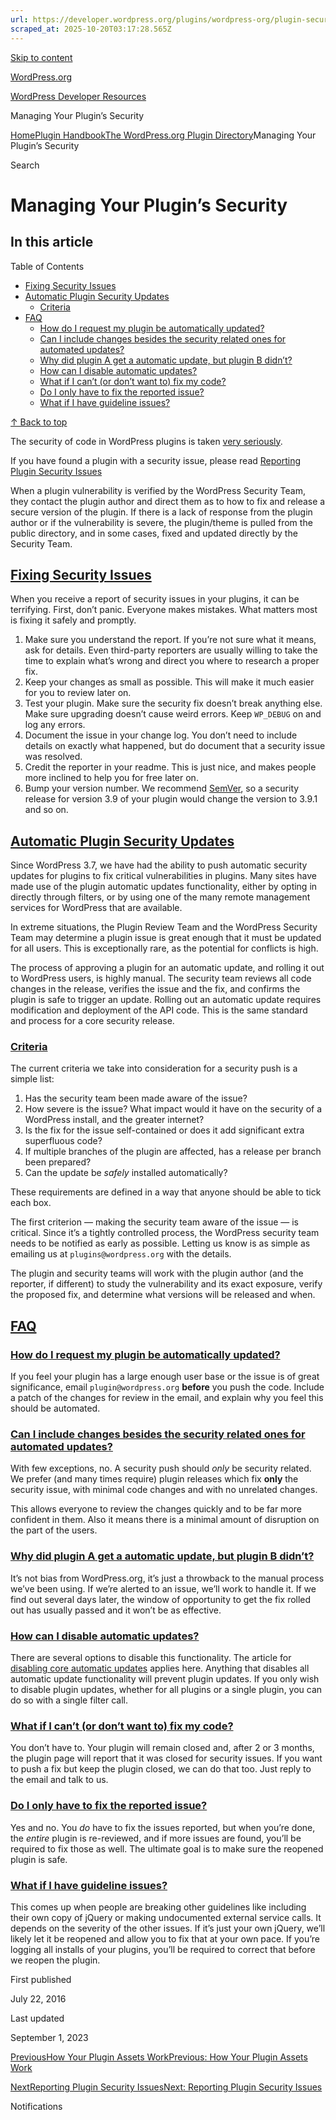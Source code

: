 ```yaml
---
url: https://developer.wordpress.org/plugins/wordpress-org/plugin-security
scraped_at: 2025-10-20T03:17:28.565Z
---
```


[Skip to content](https://developer.wordpress.org/plugins/wordpress-org/plugin-security/#wp--skip-link--target)

[WordPress.org](https://wordpress.org/)

[WordPress Developer Resources](https://developer.wordpress.org/)

Managing Your Plugin’s Security


[Home](https://developer.wordpress.org/)[Plugin Handbook](https://developer.wordpress.org/plugins/)[The WordPress.org Plugin Directory](https://developer.wordpress.org/plugins/wordpress-org/)Managing Your Plugin’s Security

Search

# Managing Your Plugin’s Security

## In this article

Table of Contents

- [Fixing Security Issues](https://developer.wordpress.org/plugins/wordpress-org/plugin-security/#fixing-security-issues)
- [Automatic Plugin Security Updates](https://developer.wordpress.org/plugins/wordpress-org/plugin-security/#automatic-plugin-security-updates)
  - [Criteria](https://developer.wordpress.org/plugins/wordpress-org/plugin-security/#criteria)
- [FAQ](https://developer.wordpress.org/plugins/wordpress-org/plugin-security/#faq)
  - [How do I request my plugin be automatically updated?](https://developer.wordpress.org/plugins/wordpress-org/plugin-security/#how-do-i-request-my-plugin-be-automatically-updated)
  - [Can I include changes besides the security related ones for automated updates?](https://developer.wordpress.org/plugins/wordpress-org/plugin-security/#can-i-include-changes-besides-the-security-related-ones-for-automated-updates)
  - [Why did plugin A get a automatic update, but plugin B didn’t?](https://developer.wordpress.org/plugins/wordpress-org/plugin-security/#why-did-plugin-a-get-a-automatic-update-but-plugin-b-didnt)
  - [How can I disable automatic updates?](https://developer.wordpress.org/plugins/wordpress-org/plugin-security/#how-can-i-disable-automatic-updates)
  - [What if I can’t (or don’t want to) fix my code?](https://developer.wordpress.org/plugins/wordpress-org/plugin-security/#what-if-i-cant-or-dont-want-to-fix-my-code)
  - [Do I only have to fix the reported issue?](https://developer.wordpress.org/plugins/wordpress-org/plugin-security/#do-i-only-have-to-fix-the-reported-issue)
  - [What if I have guideline issues?](https://developer.wordpress.org/plugins/wordpress-org/plugin-security/#what-if-i-have-guideline-issues)

[↑ Back to top](https://developer.wordpress.org/plugins/wordpress-org/plugin-security/#wp--skip-link--target)

The security of code in WordPress plugins is taken [very seriously](https://wordpress.org/about/security/).

If you have found a plugin with a security issue, please read [Reporting Plugin Security Issues](https://developer.wordpress.org/plugins/wordpress-org/plugin-security/reporting-plugin-security-issues/)

When a plugin vulnerability is verified by the WordPress Security Team, they contact the plugin author and direct them as to how to fix and release a secure version of the plugin. If there is a lack of response from the plugin author or if the vulnerability is severe, the plugin/theme is pulled from the public directory, and in some cases, fixed and updated directly by the Security Team.

## [Fixing Security Issues](https://developer.wordpress.org/plugins/wordpress-org/plugin-security/\#fixing-security-issues)

When you receive a report of security issues in your plugins, it can be terrifying. First, don’t panic. Everyone makes mistakes. What matters most is fixing it safely and promptly.

1. Make sure you understand the report. If you’re not sure what it means, ask for details. Even third-party reporters are usually willing to take the time to explain what’s wrong and direct you where to research a proper fix.
2. Keep your changes as small as possible. This will make it much easier for you to review later on.
3. Test your plugin. Make sure the security fix doesn’t break anything else. Make sure upgrading doesn’t cause weird errors. Keep `WP_DEBUG` on and log any errors.
4. Document the issue in your change log. You don’t need to include details on exactly what happened, but do document that a security issue was resolved.
5. Credit the reporter in your readme. This is just nice, and makes people more inclined to help you for free later on.
6. Bump your version number. We recommend [SemVer](https://semver.org/), so a security release for version 3.9 of your plugin would change the version to 3.9.1 and so on.

## [Automatic Plugin Security Updates](https://developer.wordpress.org/plugins/wordpress-org/plugin-security/\#automatic-plugin-security-updates)

Since WordPress 3.7, we have had the ability to push automatic security updates for plugins to fix critical vulnerabilities in plugins. Many sites have made use of the plugin automatic updates functionality, either by opting in directly through filters, or by using one of the many remote management services for WordPress that are available.

In extreme situations, the Plugin Review Team and the WordPress Security Team may determine a plugin issue is great enough that it must be updated for all users. This is exceptionally rare, as the potential for conflicts is high.

The process of approving a plugin for an automatic update, and rolling it out to WordPress users, is highly manual. The security team reviews all code changes in the release, verifies the issue and the fix, and confirms the plugin is safe to trigger an update. Rolling out an automatic update requires modification and deployment of the API code. This is the same standard and process for a core security release.

### [Criteria](https://developer.wordpress.org/plugins/wordpress-org/plugin-security/\#criteria)

The current criteria we take into consideration for a security push is a simple list:

1. Has the security team been made aware of the issue?
2. How severe is the issue? What impact would it have on the security of a WordPress install, and the greater internet?
3. Is the fix for the issue self-contained or does it add significant extra superfluous code?
4. If multiple branches of the plugin are affected, has a release per branch been prepared?
5. Can the update be _safely_ installed automatically?

These requirements are defined in a way that anyone should be able to tick each box.

The first criterion — making the security team aware of the issue — is critical. Since it’s a tightly controlled process, the WordPress security team needs to be notified as early as possible. Letting us know is as simple as emailing us at `plugins@wordpress.org` with the details.

The plugin and security teams will work with the plugin author (and the reporter, if different) to study the vulnerability and its exact exposure, verify the proposed fix, and determine what versions will be released and when.

## [FAQ](https://developer.wordpress.org/plugins/wordpress-org/plugin-security/\#faq)

### [How do I request my plugin be automatically updated?](https://developer.wordpress.org/plugins/wordpress-org/plugin-security/\#how-do-i-request-my-plugin-be-automatically-updated)

If you feel your plugin has a large enough user base or the issue is of great significance, email `plugin@wordpress.org` **before** you push the code. Include a patch of the changes for review in the email, and explain why you feel this should be automated.

### [Can I include changes besides the security related ones for automated updates?](https://developer.wordpress.org/plugins/wordpress-org/plugin-security/\#can-i-include-changes-besides-the-security-related-ones-for-automated-updates)

With few exceptions, no. A security push should _only_ be security related. We prefer (and many times require) plugin releases which fix **only** the security issue, with minimal code changes and with no unrelated changes.

This allows everyone to review the changes quickly and to be far more confident in them. Also it means there is a minimal amount of disruption on the part of the users.

### [Why did plugin A get a automatic update, but plugin B didn’t?](https://developer.wordpress.org/plugins/wordpress-org/plugin-security/\#why-did-plugin-a-get-a-automatic-update-but-plugin-b-didnt)

It’s not bias from WordPress.org, it’s just a throwback to the manual process we’ve been using. If we’re alerted to an issue, we’ll work to handle it. If we find out several days later, the window of opportunity to get the fix rolled out has usually passed and it won’t be as effective.

### [How can I disable automatic updates?](https://developer.wordpress.org/plugins/wordpress-org/plugin-security/\#how-can-i-disable-automatic-updates)

There are several options to disable this functionality. The article for [disabling core automatic updates](https://make.wordpress.org/core/2013/10/25/the-definitive-guide-to-disabling-auto-updates-in-wordpress-3-7/) applies here. Anything that disables all automatic update functionality will prevent plugin updates. If you only wish to disable plugin updates, whether for all plugins or a single plugin, you can do so with a single filter call.

### [What if I can’t (or don’t want to) fix my code?](https://developer.wordpress.org/plugins/wordpress-org/plugin-security/\#what-if-i-cant-or-dont-want-to-fix-my-code)

You don’t have to. Your plugin will remain closed and, after 2 or 3 months, the plugin page will report that it was closed for security issues. If you want to push a fix but keep the plugin closed, we can do that too. Just reply to the email and talk to us.

### [Do I only have to fix the reported issue?](https://developer.wordpress.org/plugins/wordpress-org/plugin-security/\#do-i-only-have-to-fix-the-reported-issue)

Yes and no. You _do_ have to fix the issues reported, but when you’re done, the _entire_ plugin is re-reviewed, and if more issues are found, you’ll be required to fix those as well. The ultimate goal is to make sure the reopened plugin is safe.

### [What if I have guideline issues?](https://developer.wordpress.org/plugins/wordpress-org/plugin-security/\#what-if-i-have-guideline-issues)

This comes up when people are breaking other guidelines like including their own copy of jQuery or making undocumented external service calls. It depends on the severity of the other issues. If it’s just your own jQuery, we’ll likely let it be reopened and allow you to fix that at your own pace. If you’re logging all installs of your plugins, you’ll be required to correct that before we reopen the plugin.

First published

July 22, 2016

Last updated

September 1, 2023

[PreviousHow Your Plugin Assets WorkPrevious: How Your Plugin Assets Work](https://developer.wordpress.org/plugins/wordpress-org/plugin-assets/)

[NextReporting Plugin Security IssuesNext: Reporting Plugin Security Issues](https://developer.wordpress.org/plugins/wordpress-org/plugin-security/reporting-plugin-security-issues/)

Notifications
